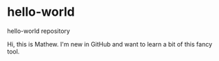# hello-world
hello-world repository

Hi, 
this is Mathew. I'm new in GitHub and want to learn a bit of this fancy tool.
